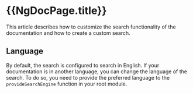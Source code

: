 # {{NgDocPage.title}}

This article describes how to customize the search functionality of the documentation
and how to create a custom search.

## Language

By default, the search is configured to search in English.
If your documentation is in another language, you can change the language of the search.
To do so, you need to provide the preferred language to the `provideSearchEngine` function
in your root module.
